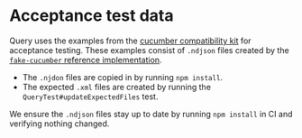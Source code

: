 # Acceptance test data

Query uses the examples from the [cucumber compatibility kit](https://github.com/cucumber/compatibility-kit)
for acceptance testing. These examples consist of `.ndjson` files created by
the [`fake-cucumber` reference implementation](https://github.com/cucumber/fake-cucumber).

* The `.njdon` files are copied in by running `npm install`.
* The expected `.xml` files are created by running the
  `QueryTest#updateExpectedFiles` test.

We ensure the `.ndjson` files stay up to date by running `npm install` in CI
and verifying nothing changed.
